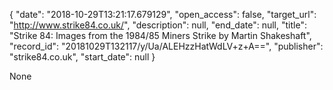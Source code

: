 {
  "date": "2018-10-29T13:21:17.679129", 
  "open_access": false, 
  "target_url": "http://www.strike84.co.uk/", 
  "description": null, 
  "end_date": null, 
  "title": "Strike 84: Images from the 1984/85 Miners Strike by Martin Shakeshaft", 
  "record_id": "20181029T132117/y/Ua/ALEHzzHatWdLV+z+A==", 
  "publisher": "strike84.co.uk", 
  "start_date": null
}

None